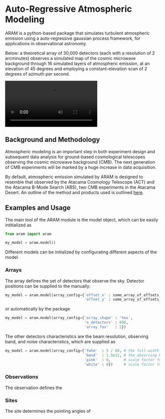 # Auto-Regressive Atmospheric Modeling

ARAM is a python-based package that simulates turbulent atmospheric emission using a auto-regressive gaussian process framework, for applications in observational astronomy. 

Below: a theoretical array of 30,000 detectors (each with a resolution of 2 arcminutes) observes a simulated map of the cosmic microwave background through 16 simulated layers of atmospheric emission, at an elevation of 45 degrees and employing a constant-elevation scan of 2 degrees of azimuth per second. 

![Watch the video](https://user-images.githubusercontent.com/41275226/115489537-539c2400-a22a-11eb-9f3f-013b4c5e8f6a.mp4)

## Background and Methodology

Atmospheric modeling is an important step in both experiment design and subsequent data analysis for ground-based cosmological telescopes observing the cosmic microwave background (CMB). The next generation of CMB experiments will be marked by a huge increase in data acquisition.

By default, atmospheric emission simulated by ARAM is designed to resemble that observed by the Atacama Cosmology Telescope (ACT) and the Atacama B-Mode Search (ABS), two CMB experiments in the Atacama Desert. An outline of the method and products used is outlined [here](https://github.com/tomachito/aram/blob/main/README.md). 


## Examples and Usage 

The main tool of the ARAM module is the model object, which can be easily intitialized as 

```python
from aram import aram

my_model = aram.model()
```

Different models can be initialized by configurating different aspects of the model. 

### Arrays

The array defines the set of detectors that observe the sky. Detector positions can be supplied to the manually:

```python
my_model = aram.model(array_config={'offset_x' : some_array_of_offsets_x,  
                                    'offset_y' : some_array_of_offsets_y})
```
or automatically by the package 
```python
my_model = aram.model(array_config={'array_shape' : 'hex',
                                    'n_detectors' : 600,
                                    'array_fov'   : 2})
```
The other detectors characteristics are the beam resolution, observing band, and noise characteristics, which are supplied as 
```python
my_model = aram.model(array_config={'fwhm'  : 5 / 60, # the full-width at half-maximum of the beams, in degrees.
                                    'band'  : 1.5e11, # the observing band of the detectors, in Hz. 
                                    'pink'  : 0,      # scale factor for the pink noise spectrum, S(f) = a/f. 
                                    'white' : 0})     # scale factor for the white noise spectrum, S(f) = a. 
```


### Observations

The observation defines the 

### Sites

The site determines the pointing angles of 


